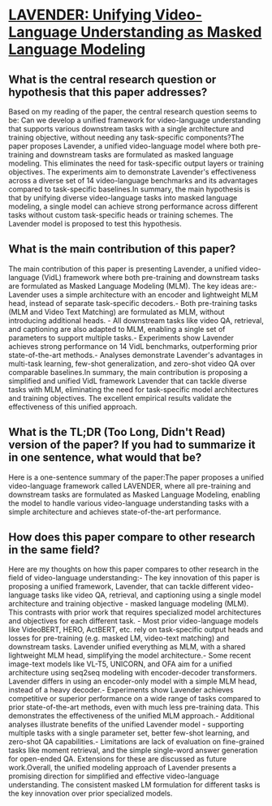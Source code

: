 # [LAVENDER: Unifying Video-Language Understanding as Masked Language   Modeling](https://arxiv.org/abs/2206.07160)

## What is the central research question or hypothesis that this paper addresses?

Based on my reading of the paper, the central research question seems to be: Can we develop a unified framework for video-language understanding that supports various downstream tasks with a single architecture and training objective, without needing any task-specific components?The paper proposes Lavender, a unified video-language model where both pre-training and downstream tasks are formulated as masked language modeling. This eliminates the need for task-specific output layers or training objectives. The experiments aim to demonstrate Lavender's effectiveness across a diverse set of 14 video-language benchmarks and its advantages compared to task-specific baselines.In summary, the main hypothesis is that by unifying diverse video-language tasks into masked language modeling, a single model can achieve strong performance across different tasks without custom task-specific heads or training schemes. The Lavender model is proposed to test this hypothesis.


## What is the main contribution of this paper?

The main contribution of this paper is presenting Lavender, a unified video-language (VidL) framework where both pre-training and downstream tasks are formulated as Masked Language Modeling (MLM). The key ideas are:- Lavender uses a simple architecture with an encoder and lightweight MLM head, instead of separate task-specific decoders.- Both pre-training tasks (MLM and Video Text Matching) are formulated as MLM, without introducing additional heads. - All downstream tasks like video QA, retrieval, and captioning are also adapted to MLM, enabling a single set of parameters to support multiple tasks.- Experiments show Lavender achieves strong performance on 14 VidL benchmarks, outperforming prior state-of-the-art methods.- Analyses demonstrate Lavender's advantages in multi-task learning, few-shot generalization, and zero-shot video QA over comparable baselines.In summary, the main contribution is proposing a simplified and unified VidL framework Lavender that can tackle diverse tasks with MLM, eliminating the need for task-specific model architectures and training objectives. The excellent empirical results validate the effectiveness of this unified approach.


## What is the TL;DR (Too Long, Didn't Read) version of the paper? If you had to summarize it in one sentence, what would that be?

Here is a one-sentence summary of the paper:The paper proposes a unified video-language framework called LAVENDER, where all pre-training and downstream tasks are formulated as Masked Language Modeling, enabling the model to handle various video-language understanding tasks with a simple architecture and achieves state-of-the-art performance.


## How does this paper compare to other research in the same field?

Here are my thoughts on how this paper compares to other research in the field of video-language understanding:- The key innovation of this paper is proposing a unified framework, Lavender, that can tackle different video-language tasks like video QA, retrieval, and captioning using a single model architecture and training objective - masked language modeling (MLM). This contrasts with prior work that requires specialized model architectures and objectives for each different task. - Most prior video-language models like VideoBERT, HERO, ActBERT, etc. rely on task-specific output heads and losses for pre-training (e.g. masked LM, video-text matching) and downstream tasks. Lavender unified everything as MLM, with a shared lightweight MLM head, simplifying the model architecture.- Some recent image-text models like VL-T5, UNICORN, and OFA aim for a unified architecture using seq2seq modeling with encoder-decoder transformers. Lavender differs in using an encoder-only model with a simple MLM head, instead of a heavy decoder.- Experiments show Lavender achieves competitive or superior performance on a wide range of tasks compared to prior state-of-the-art methods, even with much less pre-training data. This demonstrates the effectiveness of the unified MLM approach.- Additional analyses illustrate benefits of the unified Lavender model - supporting multiple tasks with a single parameter set, better few-shot learning, and zero-shot QA capabilities.- Limitations are lack of evaluation on fine-grained tasks like moment retrieval, and the simple single-word answer generation for open-ended QA. Extensions for these are discussed as future work.Overall, the unified modeling approach of Lavender presents a promising direction for simplified and effective video-language understanding. The consistent masked LM formulation for different tasks is the key innovation over prior specialized models.
